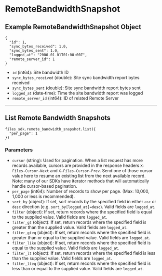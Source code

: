 # RemoteBandwidthSnapshot

## Example RemoteBandwidthSnapshot Object

```
{
  "id": 1,
  "sync_bytes_received": 1.0,
  "sync_bytes_sent": 1.0,
  "logged_at": "2000-01-01T01:00:00Z",
  "remote_server_id": 1
}
```

* `id` (int64): Site bandwidth ID
* `sync_bytes_received` (double): Site sync bandwidth report bytes received
* `sync_bytes_sent` (double): Site sync bandwidth report bytes sent
* `logged_at` (date-time): Time the site bandwidth report was logged
* `remote_server_id` (int64): ID of related Remote Server


---

## List Remote Bandwidth Snapshots

```
files_sdk.remote_bandwidth_snapshot.list({
  "per_page": 1
})
```

### Parameters

* `cursor` (string): Used for pagination.  When a list request has more records available, cursors are provided in the response headers `X-Files-Cursor-Next` and `X-Files-Cursor-Prev`.  Send one of those cursor value here to resume an existing list from the next available record.  Note: many of our SDKs have iterator methods that will automatically handle cursor-based pagination.
* `per_page` (int64): Number of records to show per page.  (Max: 10,000, 1,000 or less is recommended).
* `sort_by` (object): If set, sort records by the specified field in either `asc` or `desc` direction (e.g. `sort_by[logged_at]=desc`). Valid fields are `logged_at`.
* `filter` (object): If set, return records where the specified field is equal to the supplied value. Valid fields are `logged_at`.
* `filter_gt` (object): If set, return records where the specified field is greater than the supplied value. Valid fields are `logged_at`.
* `filter_gteq` (object): If set, return records where the specified field is greater than or equal to the supplied value. Valid fields are `logged_at`.
* `filter_like` (object): If set, return records where the specified field is equal to the supplied value. Valid fields are `logged_at`.
* `filter_lt` (object): If set, return records where the specified field is less than the supplied value. Valid fields are `logged_at`.
* `filter_lteq` (object): If set, return records where the specified field is less than or equal to the supplied value. Valid fields are `logged_at`.
